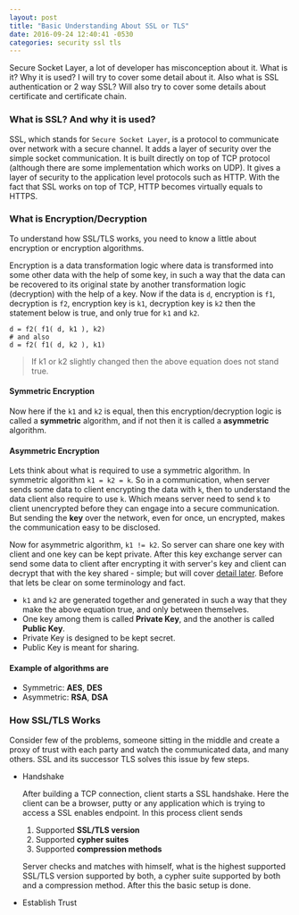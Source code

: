 ```yaml
---
layout: post
title: "Basic Understanding About SSL or TLS"
date: 2016-09-24 12:40:41 -0530
categories: security ssl tls
---
```


Secure Socket Layer, a lot of developer has misconception about it. What is it? Why it is used? I will try to cover some detail about it. Also what is SSL authentication or 2 way SSL? Will also try to cover some details about certificate and certificate chain.

### What is SSL? And why it is used?

SSL, which stands for `Secure Socket Layer`, is a protocol to communicate over network with a secure channel. It adds a layer of security over the simple socket communication. It is built directly on top of TCP protocol (although there are some implementation which works on UDP). It gives a layer of security to the application level protocols such as HTTP. With the fact that SSL works on top of TCP, HTTP becomes virtually equals to HTTPS.

### What is Encryption/Decryption

To understand how SSL/TLS works, you need to know a little about encryption or encryption algorithms. 

Encryption is a data transformation logic where data is transformed into some other data with the help of some key, in such a way that the data can be recovered to its original state by another transformation logic (decryption) with the help of a key. Now if the data is `d`, encryption is `f1`, decryption is `f2`, encryption key is `k1`, decryption key is `k2` then the statement below is true, and only true for `k1` and `k2`.

```
d = f2( f1( d, k1 ), k2)
# and also
d = f2( f1( d, k2 ), k1)
```

> If k1 or k2 slightly changed then the above equation does not stand true.

#### Symmetric Encryption

Now here if the `k1` and `k2` is equal, then this encryption/decryption logic is called a **symmetric** algorithm, and if not then it is called a **asymmetric** algorithm.

#### Asymmetric Encryption

Lets think about what is required to use a symmetric algorithm. In symmetric algorithm `k1 = k2 = k`. So in a communication, when server sends some data to client encrypting the data with `k`, then to understand the data client also require to use `k`. Which means server need to send `k` to client unencrypted before they can engage into a secure communication. But sending the **key** over the network, even for once, un encrypted, makes the communication easy to be disclosed.

Now for asymmetric algorithm, `k1 != k2`. So server can share one key with client and one key can be kept private. After this key exchange server can send some data to client after encrypting it with server's key and client can decrypt that with the key shared - simple; but will cover [detail later](#how-ssltls-works). Before that lets be clear on some terminology and fact.

* `k1` and `k2` are generated together and generated in such a way that they make the above equation true, and only between themselves.
* One key among them is called **Private Key**, and the another is called **Public Key**.
* Private Key is designed to be kept secret.
* Public Key is meant for sharing.

#### Example of algorithms are

* Symmetric: **AES**, **DES**
* Asymmetric: **RSA**, **DSA**

### How SSL/TLS Works

Consider few of the problems, someone sitting in the middle and create a proxy of trust with each party and watch the communicated data, and many others. SSL and its successor TLS solves this issue by few steps.

* Handshake

   After building a TCP connection, client starts a SSL handshake. Here the client can be a browser, putty or any application which is trying to access a SSL enables endpoint. In this process client sends
   
   1. Supported **SSL/TLS version**
   2. Supported **cypher suites**
   3. Supported **compression methods**
   
   Server checks and matches with himself, what is the highest supported SSL/TLS version supported by both, a cypher suite supported by both and a compression method. After this the basic setup is done.
   
* Establish Trust

   
